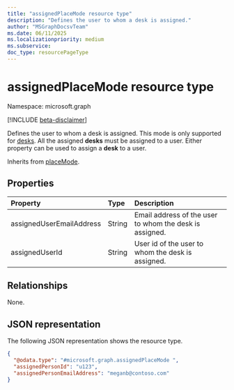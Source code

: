 ```yaml
---
title: "assignedPlaceMode resource type"
description: "Defines the user to whom a desk is assigned."
author: "MSGraphDocsvTeam"
ms.date: 06/11/2025
ms.localizationpriority: medium
ms.subservice:
doc_type: resourcePageType
---
```


# assignedPlaceMode resource type

Namespace: microsoft.graph

[!INCLUDE [beta-disclaimer](../../includes/beta-disclaimer.md)]

Defines the user to whom a desk is assigned. This mode is only supported for [desks](./desk.md). All the assigned **desks** must be assigned to a user. Either property can be used to assign a **desk** to a user.

Inherits from [placeMode](../resources/placemode.md).

## Properties
|Property|Type|Description|
|:---|:---|:---|
|assignedUserEmailAddress|String|Email address of the user to whom the desk is assigned.|
|assignedUserId|String|User id of the user to whom the desk is assigned.|

## Relationships
None.

## JSON representation
The following JSON representation shows the resource type.
<!-- {
  "blockType": "resource",
  "@odata.type": "microsoft.graph.assignedPlaceMode"
}
-->
``` json
{
  "@odata.type": "#microsoft.graph.assignedPlaceMode ",
  "assignedPersonId": "u123",
  "assignedPersonEmailAddress": "meganb@contoso.com"
}
```

